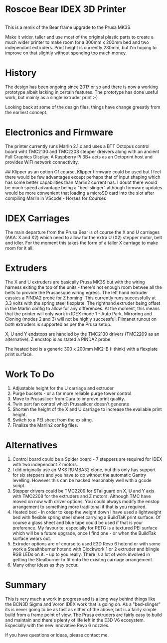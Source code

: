 # Roscoe Bear IDEX 3D Printer

<image>

This is a remix of the Bear frame upgrade to the Prusa MK3S.

Make it wider, taller and use most of the original plastic parts to create a much wider printer to make room for a 300mm x 200mm bed and two independant extruders. Print height is currently 230mm, but I'm hoping to improve on that slightly without spending too much money.

# History
The design has been ongoing since 2017 or so and there is now a working prototype albeit lacking in certain features. The prototype has done useful work, but mainly as a single extruder print :-)

Looking back at some of the design files, things have change greeatly from the earliest concept.

# Electronics and Firmware
The printer currently runs Marlin 2.1.x and uses a BTT Octopus control board wiht TMC2130 and TMC2208 stepper dreivers along with an ancient Full Graphics Display. A Raspberry Pi 3B+ acts as an Octoprint host and provides WiFi network connectivity.

## Klipper as an option
Of course, Klipper firmware could be used but I feel there would be few advantages except perhaps that of input shaping which has some better capabilities than Marlin2 current has. I doubt there would be much speed advantage being a "bed-slinger" although firmware updates would be more convenient that loading a microSD card into the slot after compiling Marlin in VScode - Horses for Courses

# IDEX Carriages
The main departure from the Prusa Bear is of course the X and U carriages (AKA: X and X2) which need to allow for the extra U (X2) stepper motor, belt and idler. For the moment this takes the form of a taller X carriage to make room for it all.

# Extruders
The X and U extruders are basically Prusa MK3S but with the wiring harness exiting the top of the units - there's not enough room betwee all the belts to provide the Prusaesque wiring egress.
The left hand extruder cassies a PINDA2 probe for Z homing. This currently runs successfully at 3.3 volts with the spring steel flexplate. The righthand extruder being offset in the Marlin config to allow for any differences. At the moment, this means that the printer will only work in IDEX mode 1 - Auto Park. Mirroring and Cloning (modes 2 and 3) will not be highly successful.
Filmanet runout on both extruders is supported as per the Prusa setup.

X, U and Y endstops are handled by the TMC2130 drivers (TMC2209 as an alternative). Z endstop is as stated a PINDA2 probe.

The heated bed is a generic 300 x 200mm MK2-B (I think) with a flexplate print surface.

# Work To Do
1. Adjustable height for the U carriage and extruder
2. Purge buckets - or a far more reliable purge tower control.
3. Move to Prusaslicer from Cura to improve print quality.
4. Twin part fan control which Prusaslicer doesn't generate
5. Shorten the height of the X and U carriage to increase the evailable print height.
6. Switch to a PEI sheet from the exisitng.
7. Finalize the Marlin2 config files.

# Alternatives

1. Control board could be a Spider board - 7 steppers are required for IDEX with two independant Z motors.
2. I did originally use an MKS RUMBA32 clone, but this only has support for six steppers and you have to do without the automatic Gantry levelling. However this can be hacked reasonably well with a gcode script.
3. Stepper drivers could be TMC2209 for STallguard on X, U and Y axis with TMC2208 for the extruders and Z motors. Although TMC have moved on now with driver options. You could always modify the enstop arrangement to something more tradiitonal if that is you required.
4. Heated bed - In order to keep the weight down I have used a lightweight bed with flexible spring steel sheet carrying a BuildTaK print surface. Of course a glass sheet and blue tape could be used if that is your preference. My favourite, especially for PETG is a textured PEI surface which will be a future upgrade, once I find one - or when the BuildTak surface wears out.
5. Extruder options are of course to used E3D Revo 6 hotend or with some work a Stealthburner hotend with Clockwork 1 or 2 extruder and blingie RGB LEDs on it. - up to you really. There is a lot of work involved in getting the Stealburner to fit onto the exisitng carriage arrangement.
6. Many other ideas as they occur.


# Summary 
This is very much a work in progress and is a long way behind things like the BCN3D Sigma and Voron IDEX work that is going on. As a "bed-slinger" its is never going to be as fast as either of the above, but is a fairly simple build from a frame point of view. The Prusa extruders are fairly easy to build and maintain and there's plenty of life left in the E3D V6 ecosystem. Especially with the new innovative Revo 6 nozzles.

If you have questions or ideas, please contact me.
